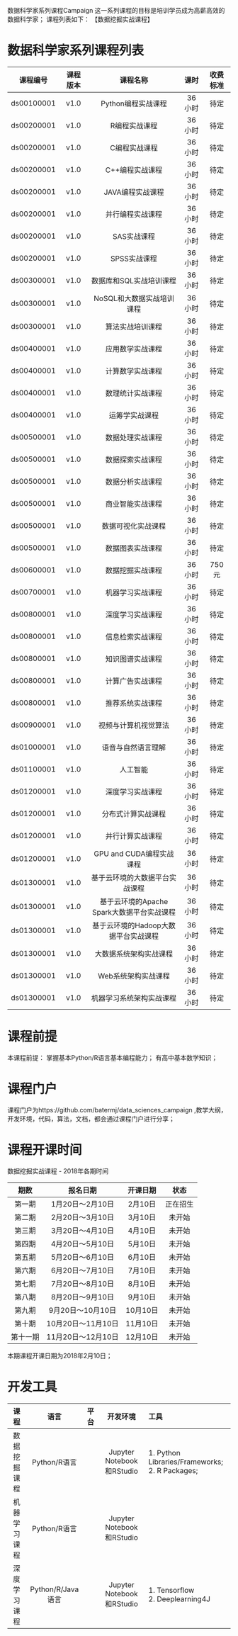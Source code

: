 数据科学家系列课程Campaign
这一系列课程的目标是培训学员成为高薪高效的数据科学家； 课程列表如下：
【数据挖掘实战课程】

# 数据科学家系列课程列表
| 课程编号 | 课程版本 | 课程名称 | 课时 | 收费标准 |
| :---: | :---: | :---: | :---: | :---: | 
| ds00100001 | v1.0 | Python编程实战课程 | 36小时 | 待定 |
| ds00200001 | v1.0 | R编程实战课程 | 36小时 | 待定 |
| ds00200001 | v1.0 | C编程实战课程 | 36小时 | 待定 |
| ds00200001 | v1.0 | C++编程实战课程 | 36小时 | 待定 |
| ds00200001 | v1.0 | JAVA编程实战课程 | 36小时 | 待定 |
| ds00200001 | v1.0 | 并行编程实战课程 | 36小时 | 待定 |
| ds00200001 | v1.0 | SAS实战课程 | 36小时 | 待定 |
| ds00200001 | v1.0 | SPSS实战课程 | 36小时 | 待定 |
| ds00300001 | v1.0 | 数据库和SQL实战培训课程 | 36小时 | 待定 |
| ds00300001 | v1.0 | NoSQL和大数据实战培训课程 | 36小时 | 待定 |
| ds00300001 | v1.0 | 算法实战培训课程 | 36小时 | 待定 |
| ds00400001 | v1.0 | 应用数学实战课程 | 36小时 | 待定 |
| ds00400001 | v1.0 | 计算数学实战课程 | 36小时 | 待定 |
| ds00400001 | v1.0 | 数理统计实战课程 | 36小时 | 待定 |
| ds00400001 | v1.0 | 运筹学实战课程 | 36小时 | 待定 |
| ds00500001 | v1.0 | 数据处理实战课程 | 36小时 | 待定 |
| ds00500001 | v1.0 | 数据探索实战课程 | 36小时 | 待定 |
| ds00500001 | v1.0 | 数据分析实战课程 | 36小时 | 待定 |
| ds00500001 | v1.0 | 商业智能实战课程 | 36小时 | 待定 |
| ds00500001 | v1.0 | 数据可视化实战课程 | 36小时 | 待定 |
| ds00500001 | v1.0 | 数据图表实战课程 | 36小时 | 待定 |
| ds00600001 | v1.0 | 数据挖掘实战课程 | 36小时 | 750元 |
| ds00700001 | v1.0 | 机器学习实战课程 | 36小时 | 待定 |
| ds00800001 | v1.0 | 深度学习实战课程 | 36小时 | 待定 |
| ds00800001 | v1.0 | 信息检索实战课程 | 36小时 | 待定 |
| ds00800001 | v1.0 | 知识图谱实战课程 | 36小时 | 待定 |
| ds00800001 | v1.0 | 计算广告实战课程 | 36小时 | 待定 |
| ds00800001 | v1.0 | 推荐系统实战课程 | 36小时 | 待定 |
| ds00900001 | v1.0 | 视频与计算机视觉算法 | 36小时 | 待定 |
| ds01000001 | v1.0 | 语音与自然语言理解 | 36小时 | 待定 |
| ds01100001 | v1.0 | 人工智能 | 36小时 | 待定 |
| ds01200001 | v1.0 | 深度学习实战课程 | 36小时 | 待定 |
| ds01200001 | v1.0 | 分布式计算实战课程 | 36小时 | 待定 |
| ds01200001 | v1.0 | 并行计算实战课程 | 36小时 | 待定 |
| ds01200001 | v1.0 | GPU and CUDA编程实战课程 | 36小时 | 待定 |
| ds01300001 | v1.0 | 基于云环境的大数据平台实战课程 | 36小时 | 待定 |
| ds01300001 | v1.0 | 基于云环境的Apache Spark大数据平台实战课程 | 36小时 | 待定 |
| ds01300001 | v1.0 | 基于云环境的Hadoop大数据平台实战课程 | 36小时 | 待定 |
| ds01300001 | v1.0 | 大数据系统架构实战课程 | 36小时 | 待定 |
| ds01300001 | v1.0 | Web系统架构实战课程 | 36小时 | 待定 |
| ds01300001 | v1.0 | 机器学习系统架构实战课程 | 36小时 | 待定 |
# 课程前提
本课程前提：
掌握基本Python/R语言基本编程能力；
有高中基本数学知识；

# 课程门户
课程门户为https://github.com/batermj/data_sciences_campaign ,教学大纲，开发环境，代码，算法，文档，都会通过课程门户进行分享；

# 课程开课时间
数据挖掘实战课程 - 2018年各期时间

| 期数 | 报名日期 | 开课日期 | 状态 |
| :---: | :---: | :---: | :---: |
| 第一期| 1月20日～2月10日 | 2月10日 | 正在招生 |
| 第二期 | 2月20日～3月10日 | 3月10日 | 未开始 |
| 第三期 | 3月20日～4月10日 | 4月10日 | 未开始 |
| 第四期 | 4月20日～5月10日 | 5月10日 | 未开始 |
| 第五期 | 5月20日～6月10日 | 6月10日 | 未开始 |
| 第六期 | 6月20日～7月10日 | 7月10日 | 未开始 |
| 第七期 | 7月20日～8月10日 | 8月10日 | 未开始 |
| 第八期 | 8月20日～9月10日 | 9月10日 | 未开始 |
| 第九期 | 9月20日～10月10日 | 10月10日 | 未开始 |
| 第十期 | 10月20日～11月10日 | 11月10日 | 未开始 |
| 第十一期 | 11月20日～12月10日 | 12月10日 | 未开始 |

本期课程开课日期为2018年2月10日；

# 开发工具

| 课程 | 语言 | 平台 | 开发环境 | 工具 |
| :---: | :---: | :---: | :---: | :--- |
| 数据挖掘课程| Python/R语言 |  | Jupyter Notebook和RStudio | 1. Python Libraries/Frameworks;</br> 2. R Packages;|
| 机器学习课程| Python/R语言 |  | Jupyter Notebook和RStudio | |
| 深度学习课程| Python/R/Java语言 |  | Jupyter Notebook和RStudio | 1. Tensorflow</br> 2. Deeplearning4J |

